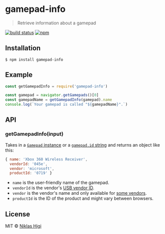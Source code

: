 # gamepad-info

> Retrieve information about a gamepad

[![build status][build-badge]][build-link]
[![npm][npm-badge]][npm-link]

## Installation

```
$ npm install gamepad-info
```

## Example

```js
const getGamepadInfo = require('gamepad-info')

const gamepad = navigator.getGamepads()[0]
const gamepadName = getGamepadInfo(gamepad).name
console.log(`Your gamepad is called "${gamepadName}".`)
```

## API

### getGamepadInfo(input)

Takes in a [`Gamepad` instance][gamepad-instance] or a [`gamepad.id` string][gamepad-id-string] and returns an object like this:

```js
{ name: 'Xbox 360 Wireless Receiver',
  vendorId: '045e',
  vendor: 'microsoft',
  productId: '0719' }
```

* `name` is the user-friendly name of the gamepad.
* `vendorId` is the vendor's [USB vendor ID][usb-vendor-id].
* `vendor` is the vendor's name and only available for [some vendors](vendors.js).
* `productId` is the ID of the product and might vary between browsers.

## License

MIT © [Niklas Higi](https://shroudedcode.com)

[gamepad-instance]: https://developer.mozilla.org/en-US/docs/Web/API/Gamepad
[gamepad-id-string]: https://developer.mozilla.org/en-US/docs/Web/API/Gamepad/id
[usb-vendor-id]: https://en.wikipedia.org/wiki/USB_Implementers_Forum#Obtaining_a_vendor_ID

[build-badge]: https://img.shields.io/travis/shroudedcode/gamepad-info.svg?style=flat-square
[build-link]: https://travis-ci.org/shroudedcode/gamepad-info

[npm-badge]: https://img.shields.io/npm/v/gamepad-info.svg?style=flat-square
[npm-link]: https://www.npmjs.com/package/gamepad-info
